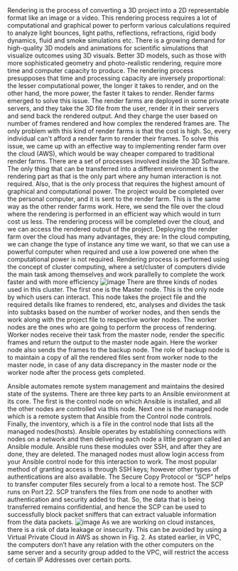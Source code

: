 Rendering is the process of converting a 3D project into a 2D representable format like an image or a video. This rendering process requires a lot of computational and graphical power to perform various calculations required to analyze light bounces, light paths, reflections, refractions, rigid body dynamics, fluid and smoke simulations etc. There is a growing demand for high-quality 3D models and animations for scientific simulations that visualize outcomes using 3D visuals. Better 3D models, such as those with more sophisticated geometry and photo-realistic rendering, require more time and computer capacity to produce. The rendering process presupposes that time and processing capacity are inversely proportional: the lesser computational power, the longer it takes to render, and on the other hand, the more power, the faster it takes to render. Render farms emerged to solve this issue. The render farms are deployed in some private servers, and they take the 3D file from the user, render it in their servers and send back the rendered output. And they charge the user based on number of frames rendered and how complex the rendered frames are. The only problem with this kind of render farms is that the cost is high. So, every individual can't afford a render farm to render their frames. To solve this issue, we came up with an effective way to implementing render farm over the cloud (AWS), which would be way cheaper compared to traditional render farms.
There are a set of processes involved inside the 3D Software. The only thing that can be transferred into a different environment is the rendering part as that is the only part where any human interaction is not required. Also, that is the only process that requires the highest amount of graphical and computational power. The project would be completed over the personal computer, and it is sent to the render farm. This is the same way as the other render farms work. Here, we send the file over the cloud where the rendering is performed in an efficient way which would in turn cost us less. The rendering process will be completed over the cloud, and we can access the rendered output of the project. Deploying the render farm over the cloud has many advantages, they are:
In the cloud computing, we can change the type of instance any time we want, so that we can use a powerful computer when required and use a low powered one when the computational power is not required.
Rendering process is performed using the concept of cluster computing, where a set/cluster of computers divide the main task among themselves and work parallelly to complete the work faster and with more efficiency
![image](https://github.com/hithesh24r/Cloud-Render-Farm-using-AWS/assets/75219792/570a6d38-94b5-41a7-a9ac-bbbe298503ca)
There are three kinds of nodes used in this cluster. The first one is the Master node. This is the only node by which users can interact. This node takes the project file and the required details like frames to rendered, etc, analyses and divides the task into subtasks based on the number of worker nodes, and then sends the work along with the project file to respective worker nodes. The worker nodes are the ones who are going to perform the process of rendering. Worker nodes receive their task from the master node, render the specific frames and return the output to the master node again. Here the worker node also sends the frames to the backup node. The role of backup node is to maintain a copy of all the rendered files sent from worker node to the master node, in case of any data discrepancy in the master node or the worker node after the process gets completed.

Ansible automates remote system management and maintains the desired state of the systems. There are three key parts to an Ansible environment at its core. The first is the control node on which Ansible is installed, and all the other nodes are controlled via this node. Next one is the managed node which is a remote system that Ansible from the Control node controls. Finally, the inventory, which is a file in the control node that lists all the managed nodes(hosts). Ansible operates by establishing connections with nodes on a network and then delivering each node a little program called an Ansible module. Ansible runs these modules over SSH, and after they are done, they are deleted. The managed nodes must allow login access from your Ansible control node for this interaction to work. The most popular method of granting access is through SSH keys; however other types of authentications are also available.
The Secure Copy Protocol or “SCP” helps to transfer computer files securely from a local to a remote host. The SCP runs on Port 22. SCP transfers the files from one node to another with authentication and security added to that. So, the data that is being transferred remains confidential, and hence the SCP can be used to successfully block packet sniffers that can extract valuable information from the data packets.
![image](https://github.com/hithesh24r/Cloud-Render-Farm-using-AWS/assets/75219792/c25740da-cba0-486f-a6aa-f11855850859)
As we are working on cloud instances, there is a risk of data leakage or insecurity. This can be avoided by using a Virtual Private Cloud in AWS as shown in Fig. 2. As stated earlier, in VPC, the computers don’t have any relation with the other computers on the same server and a security group added to the VPC, will restrict the access of certain IP Addresses over certain ports.
